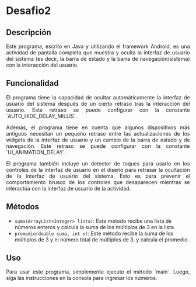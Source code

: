 # Desafio2

## Descripción

<p align="justify">Este programa, escrito en Java y utilizando el framework Android, es una actividad de pantalla completa que muestra y oculta la interfaz de usuario del sistema (es decir, la barra de estado y la barra de navegación/sistema) con la interacción del usuario.</p>

## Funcionalidad

<p align="justify">El programa tiene la capacidad de ocultar automáticamente la interfaz de usuario del sistema después de un cierto retraso tras la interacción del usuario. Este retraso se puede configurar con la constante `AUTO_HIDE_DELAY_MILLIS`.</p>

<p align="justify">Además, el programa tiene en cuenta que algunos dispositivos más antiguos necesitan un pequeño retraso entre las actualizaciones de los widgets de la interfaz de usuario y un cambio de la barra de estado y de navegación. Este retraso se puede configurar con la constante `UI_ANIMATION_DELAY`.</p>

<p align="justify">El programa también incluye un detector de toques para usarlo en los controles de la interfaz de usuario en el diseño para retrasar la ocultación de la interfaz de usuario del sistema. Esto es para prevenir el comportamiento brusco de los controles que desaparecen mientras se interactúa con la interfaz de usuario de la actividad.</p>

## Métodos

- `suma(ArrayList<Integer> lista)`: Este método recibe una lista de números enteros y calcula la suma de los múltiplos de 3 en la lista.
- `promedio(double suma, int n)`: Este método recibe la suma de los múltiplos de 3 y el número total de múltiplos de 3, y calcula el promedio.

## Uso

<p align="justify">Para usar este programa, simplemente ejecute el método `main`. Luego, siga las instrucciones en la consola para ingresar los números.</p>
